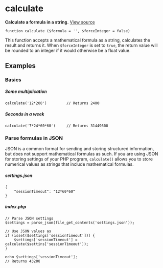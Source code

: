 
# calculate

**Calculate a formula in a string.** [View source](https://bitbucket.org/Eiskis/baseline.php/src/default/source/strings/calculate.php)

	function calculate ($formula = '', $forceInteger = false)


This function accepts a mathematical formula as a string, calculates the result and returns it. When `$forceInteger` is set to `true`, the return value will be rounded to an integer if it would otherwise be a float value.



## Examples

### Basics

##### Some multiplication
	calculate('12*200')			// Returns 2400

##### Seconds in a week
	calculate('7*24*60*60')		// Returns 31449600



### Parse formulas in JSON

JSON is a common format for sending and storing structured information, but does not support mathematical formulas as such. If you are using JSON for storing settings of your PHP program, `calculate()` allows you to store numerical values as strings that include mathematical formulas.

##### settings.json
	{
		"sessionTimeout": "12*60*60"
	}

##### index.php
	// Parse JSON settings
	$settings = parse_json(file_get_contents('settings.json'));

	// Use JSON values as 
	if (isset($settings['sessionTimeout'])) {
		$settings['sessionTimeout'] = calculate($settins['sessionTimeout']);
	}

	echo $settings['sessionTimeout'];
	// Returns 43200
